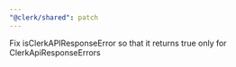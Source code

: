 ```yaml
---
"@clerk/shared": patch
---
```


Fix isClerkAPIResponseError so that it returns true only for ClerkApiResponseErrors
